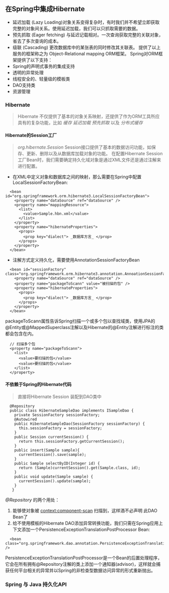 ## 在Spring中集成Hibernate
  * 延迟加载 (Lazy Loading)对象关系变得复杂时，有时我们并不希望立即获取完整的对象间关系。使用延迟加载，我们可以只抓取需要的数据。
  * 预先抓取 (Eager fetching) 与延迟记载相对。一次查询获取完整的关联对象，省去了多次查询的成本。
  * 级联 (Cascading) 更改数据库中的某张表的同时修改其关联表。
  提供了以上服务的框架称之为 Object-Relational mapping ORM框架。
  Spring对ORM框架提供了以下支持：
  * Spring的声明式事务的集成支持
  * 透明的异常处理
  * 线程安全的、轻量级的模板类
  * DAO支持类
  * 资源管理

### Hibernate
> Hibernate 不仅提供了基本的对象关系映射，还提供了作为ORM工具所应具有的复杂功能，比如 _缓存_ _延迟加载_ _预先抓取_ 以及 _分布式缓存_

#### Hibernate的Session工厂
> _org.hibernate.Session_ Session接口提供了基本的数据访问功能，如保存、更新、删除以及从数据库加载对象的功能。
在配置Hibernate Session工厂Bean时，我们需要确定持久化域对象是通过XML文件还是通过注解来进行配置。
  * 在XML中定义对象和数据库之间的映射，那么需要在Spring中配置LocalSessionFactoryBean:

  ```
    <bean id="org.springframework.orm.hibernate3.LocalSessionFactoryBean">
      <property name="dataSource" ref="dataSource" />
      <property name="mappingResource">
        <list>
          <value>Sample.hbn.xml</value>
        </list>
      </property>
      <property name="hibernateProperties">
        <props>
          <prop key="dialect"> _数据库方言_ </prop>
        </props>
      </property>
    </bean>
  ```

  * 注解方式定义持久化，需要使用AnnotationSessionFactoryBean

  ```
    <bean id="sessionFactory" class="org.springframework.orm.hibernate3.annotation.AnnoationSessionFactoryBean">
      <property name="dataSource" ref="dataSource" />
      <property name="packageToScann" value="被扫描的包" />
      <property name="hibernateProperties">
        <props>
          <prop key="dialect"> _数据库方言_ </prop>
        </props>
      </property>
    </bean>
  ```

  packageToScann属性告诉Spring扫描一个或多个包以查找域类，使用JPA的@Entity或@MappedSuperclass注解以及Hibernate的@Entity注解进行标注的类都会包含在内。

  ```
    // 扫描多个包
    <property name="packageToScann">
      <list>
        <value>要扫描的包</value>
        <value>要扫描的包</value>
      </list>
    </property>
  ```

#### 不依赖于Spring的Hibernate代码
>  直接将Hibernate Session 装配到DAO类中
```
  @Repository
  public class HibernateSampleDao implements ISampleDao {
    private SessionFactory sessionFactory;
    @Autowired
    public HibernateSampleDao(SessionFactory sessionFactory) {
      this.sessionFactory = sessionFactory;
    }
    public Session currentSession() {
      return this.sessionFactory.getCurrentSession();
    }
    public insert(Sample sample){
      currentSession().save(sample);
    }
    public Sample selectByID(Integer id) {
      return (Sample)currentSession().get(Sample.class, id);
    }
    public void update(Sample sample) {
      currentSession().update(sample);
    }
   }
```

  _@Repository_ 的两个用处：
  1. 能够使对象被 <context:component-scan> 扫描到，这样酒不必声明 此DAO Bean了
  2. 给不使用模板的Hibernate DAO添加异常转换功能，我们只需在Spring应用上下文添加一个PersistenceExceptionTranslationPostProcessor Bean:

  ```
    <bean class="org.springframework.dao.annotation.PersistenceExceptionTranslationPostProcessor" />
  ```
  
  PersistenceExceptionTranslationPostProcessor是一个Bean的后置处理程序，它会在所有拥有@Repository注解的类上添加一个通知器(advisor)，这样就会捕获任何平台相关的异常并以Spring的非检查型数据访问异常的形式重新抛出。

### Spring 与 Java 持久化API
